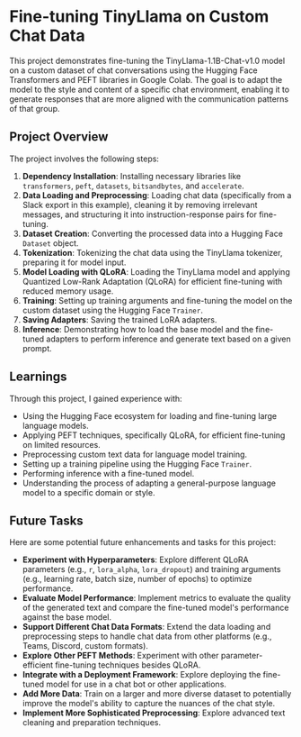 # Fine-tuning TinyLlama on Custom Chat Data

This project demonstrates fine-tuning the TinyLlama-1.1B-Chat-v1.0 model on a custom dataset of chat conversations using the Hugging Face Transformers and PEFT libraries in Google Colab. The goal is to adapt the model to the style and content of a specific chat environment, enabling it to generate responses that are more aligned with the communication patterns of that group.

## Project Overview

The project involves the following steps:

1.  **Dependency Installation**: Installing necessary libraries like `transformers`, `peft`, `datasets`, `bitsandbytes`, and `accelerate`.
2.  **Data Loading and Preprocessing**: Loading chat data (specifically from a Slack export in this example), cleaning it by removing irrelevant messages, and structuring it into instruction-response pairs for fine-tuning.
3.  **Dataset Creation**: Converting the processed data into a Hugging Face `Dataset` object.
4.  **Tokenization**: Tokenizing the chat data using the TinyLlama tokenizer, preparing it for model input.
5.  **Model Loading with QLoRA**: Loading the TinyLlama model and applying Quantized Low-Rank Adaptation (QLoRA) for efficient fine-tuning with reduced memory usage.
6.  **Training**: Setting up training arguments and fine-tuning the model on the custom dataset using the Hugging Face `Trainer`.
7.  **Saving Adapters**: Saving the trained LoRA adapters.
8.  **Inference**: Demonstrating how to load the base model and the fine-tuned adapters to perform inference and generate text based on a given prompt.

## Learnings

Through this project, I gained experience with:

*   Using the Hugging Face ecosystem for loading and fine-tuning large language models.
*   Applying PEFT techniques, specifically QLoRA, for efficient fine-tuning on limited resources.
*   Preprocessing custom text data for language model training.
*   Setting up a training pipeline using the Hugging Face `Trainer`.
*   Performing inference with a fine-tuned model.
*   Understanding the process of adapting a general-purpose language model to a specific domain or style.

## Future Tasks

Here are some potential future enhancements and tasks for this project:

*   **Experiment with Hyperparameters**: Explore different QLoRA parameters (e.g., `r`, `lora_alpha`, `lora_dropout`) and training arguments (e.g., learning rate, batch size, number of epochs) to optimize performance.
*   **Evaluate Model Performance**: Implement metrics to evaluate the quality of the generated text and compare the fine-tuned model's performance against the base model.
*   **Support Different Chat Data Formats**: Extend the data loading and preprocessing steps to handle chat data from other platforms (e.g., Teams, Discord, custom formats).
*   **Explore Other PEFT Methods**: Experiment with other parameter-efficient fine-tuning techniques besides QLoRA.
*   **Integrate with a Deployment Framework**: Explore deploying the fine-tuned model for use in a chat bot or other applications.
*   **Add More Data**: Train on a larger and more diverse dataset to potentially improve the model's ability to capture the nuances of the chat style.
*   **Implement More Sophisticated Preprocessing**: Explore advanced text cleaning and preparation techniques.
